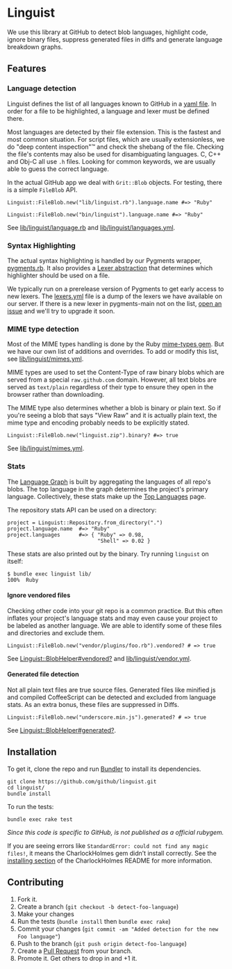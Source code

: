 # Linguist

We use this library at GitHub to detect blob languages, highlight code, ignore binary files, suppress generated files in diffs and generate language breakdown graphs.

## Features

### Language detection

Linguist defines the list of all languages known to GitHub in a [yaml file](https://github.com/github/linguist/blob/master/lib/linguist/languages.yml). In order for a file to be highlighted, a language and lexer must be defined there.

Most languages are detected by their file extension. This is the fastest and most common situation. For script files, which are usually extensionless, we do "deep content inspection"™ and check the shebang of the file. Checking the file's contents may also be used for disambiguating languages. C, C++ and Obj-C all use `.h` files. Looking for common keywords, we are usually able to guess the correct language.

In the actual GitHub app we deal with `Grit::Blob` objects. For testing, there is a simple `FileBlob` API.

    Linguist::FileBlob.new("lib/linguist.rb").language.name #=> "Ruby"

    Linguist::FileBlob.new("bin/linguist").language.name #=> "Ruby"

See [lib/linguist/language.rb](https://github.com/github/linguist/blob/master/lib/linguist/language.rb) and [lib/linguist/languages.yml](https://github.com/github/linguist/blob/master/lib/linguist/languages.yml).

### Syntax Highlighting

The actual syntax highlighting is handled by our Pygments wrapper, [pygments.rb](https://github.com/tmm1/pygments.rb). It also provides a [Lexer abstraction](https://github.com/tmm1/pygments.rb/blob/master/lib/pygments/lexer.rb) that determines which highlighter should be used on a file.

We typically run on a prerelease version of Pygments to get early access to new lexers. The [lexers.yml](https://github.com/github/linguist/blob/master/lib/linguist/lexers.yml) file is a dump of the lexers we have available on our server. If there is a new lexer in pygments-main not on the list, [open an issue](https://github.com/github/linguist/issues) and we'll try to upgrade it soon.

### MIME type detection

Most of the MIME types handling is done by the Ruby [mime-types gem](https://github.com/halostatue/mime-types). But we have our own list of additions and overrides. To add or modify this list, see [lib/linguist/mimes.yml](https://github.com/github/linguist/blob/master/lib/linguist/mimes.yml).

MIME types are used to set the Content-Type of raw binary blobs which are served from a special `raw.github.com` domain. However, all text blobs are served as `text/plain` regardless of their type to ensure they open in the browser rather than downloading.

The MIME type also determines whether a blob is binary or plain text. So if you're seeing a blob that says "View Raw" and it is actually plain text, the mime type and encoding probably needs to be explicitly stated.

    Linguist::FileBlob.new("linguist.zip").binary? #=> true

See [lib/linguist/mimes.yml](https://github.com/github/linguist/blob/master/lib/linguist/mimes.yml).

### Stats

The [Language Graph](https://github.com/github/linguist/graphs/languages) is built by aggregating the languages of all repo's blobs. The top language in the graph determines the project's primary language. Collectively, these stats make up the [Top Languages](https://github.com/languages) page.

The repository stats API can be used on a directory:

    project = Linguist::Repository.from_directory(".")
    project.language.name  #=> "Ruby"
    project.languages      #=> { "Ruby" => 0.98,
                                 "Shell" => 0.02 }

These stats are also printed out by the binary. Try running `linguist` on itself:

    $ bundle exec linguist lib/
    100%  Ruby

#### Ignore vendored files

Checking other code into your git repo is a common practice. But this often inflates your project's language stats and may even cause your project to be labeled as another language. We are able to identify some of these files and directories and exclude them.

    Linguist::FileBlob.new("vendor/plugins/foo.rb").vendored? # => true

See [Linguist::BlobHelper#vendored?](https://github.com/github/linguist/blob/master/lib/linguist/blob_helper.rb) and [lib/linguist/vendor.yml](https://github.com/github/linguist/blob/master/lib/linguist/vendor.yml).

#### Generated file detection

Not all plain text files are true source files. Generated files like minified js and compiled CoffeeScript can be detected and excluded from language stats. As an extra bonus, these files are suppressed in Diffs.

    Linguist::FileBlob.new("underscore.min.js").generated? # => true

See [Linguist::BlobHelper#generated?](https://github.com/github/linguist/blob/master/lib/linguist/blob_helper.rb).

## Installation

To get it, clone the repo and run [Bundler](http://gembundler.com/) to install its dependencies.

    git clone https://github.com/github/linguist.git
    cd linguist/
    bundle install

To run the tests:

    bundle exec rake test

*Since this code is specific to GitHub, is not published as a official rubygem.*

If you are seeing errors like `StandardError: could not find any magic files!`, it means the CharlockHolmes gem didn’t install correctly. See the [installing section](https://github.com/brianmario/charlock_holmes/blob/master/README.md) of the CharlockHolmes README for more information.

## Contributing

1. Fork it.
2. Create a branch (`git checkout -b detect-foo-language`)
3. Make your changes
4. Run the tests (`bundle install` then `bundle exec rake`)
5. Commit your changes (`git commit -am "Added detection for the new Foo language"`)
6. Push to the branch (`git push origin detect-foo-language`)
7. Create a [Pull Request](http://help.github.com/pull-requests/) from your branch.
8. Promote it. Get others to drop in and +1 it.
